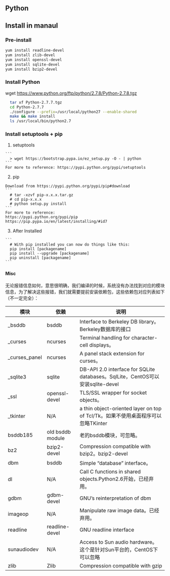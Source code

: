 Python
-----------

Install in manaul
---------

### Pre-install
```sh
yum install readline-devel
yum install zlib-devel
yum install openssl-devel
yum install sqlite-devel
yum install bzip2-devel
```
### Install Python
  wget https://www.python.org/ftp/python/2.7.8/Python-2.7.8.tgz

  ```sh
    tar xf Python-2.7.7.tgz
    cd Python-2.7.7
    ./configure --prefix=/usr/local/python27 --enable-shared
    make && make install
    ls /usr/local/bin/python2.7
  ```
### Install setuptools + pip

  1. setuptools

    ```
      > wget https://bootstrap.pypa.io/ez_setup.py -O - | python
    ```
    For more to reference: https://pypi.python.org/pypi/setuptools
  2. pip
  
    Download from https://pypi.python.org/pypi/pip#download  
    ```
      # tar -xzvf pip-x.x.x.tar.gz
      # cd pip-x.x.x
      # python setup.py install
    ```
    For more to reference:   
    https://pypi.python.org/pypi/pip  
    https://pip.pypa.io/en/latest/installing/#id7  
  3. After Installed

    ```
      # With pip installed you can now do things like this:
      pip install [packagename]
      pip install --upgrade [packagename]
      pip uninstall [packagename]
    ```


#### Misc

无论报错信息如何，意思很明确，我们编译的时候，系统没有办法找到对应的模块信息，为了解决这些报错，我们就需要提前安装依赖包，这些依赖包对应列表如下（不一定完全）：

模块 | 依赖 | 说明
---- | ---- | ----
_bsddb | bsddb | Interface to Berkeley DB library。Berkeley数据库的接口
_curses | ncurses | Terminal handling for character-cell displays。
_curses_panel | ncurses | A panel stack extension for curses。
_sqlite3 | sqlite | DB-API 2.0 interface for SQLite databases。SqlLite，CentOS可以安装sqlite-devel
_ssl | openssl-devel | TLS/SSL wrapper for socket objects。
_tkinter | N/A | a thin object-oriented layer on top of Tcl/Tk。如果不使用桌面程序可以忽略TKinter
bsddb185 | old bsddb module | 老的bsddb模块，可忽略。
bz2 | bzip2-devel | Compression compatible with bzip2。bzip2-devel
dbm | bsddb | Simple “database” interface。
dl | N/A | Call C functions in shared objects.Python2.6开始，已经弃用。
gdbm | gdbm-devel | GNU’s reinterpretation of dbm
imageop | N/A | Manipulate raw image data。已经弃用。
readline | readline-devel | GNU readline interface
sunaudiodev | N/A | Access to Sun audio hardware。这个是针对Sun平台的，CentOS下可以忽略
zlib | Zlib | Compression compatible with gzip

